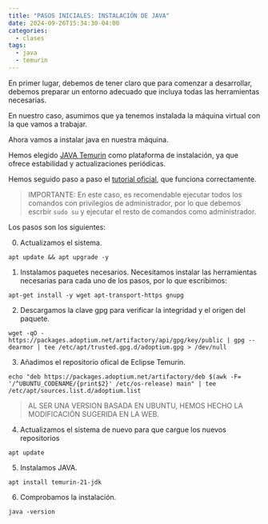 ```yaml
---
title: "PASOS INICIALES: INSTALACIÓN DE JAVA"
date: 2024-09-26T15:34:30-04:00
categories:
  - clases
tags:
  - java
  - temurin
---
```


En primer lugar, debemos de tener claro que para comenzar a desarrollar, debemos preparar un entorno adecuado que incluya todas las herramientas necesarias.

En nuestro caso, asumimos que ya tenemos instalada la máquina virtual con la que vamos a trabajar.

Ahora vamos a instalar java en nuestra máquina.

Hemos elegido [JAVA Temurin](https://adoptium.net/es/temurin/releases/) como plataforma de instalación, ya que ofrece estabilidad y actualizaciones periódicas.

Hemos seguido paso a paso el [tutorial oficial](https://adoptium.net/es/installation/linux/), que funciona correctamente.

> IMPORTANTE: En este caso, es recomendable ejecutar todos los comandos con privilegios de administrador, por lo que debemos escrbir ```sudo su``` y ejecutar el resto de comandos como administrador.

Los pasos son los siguientes:

0. Actualizamos el sistema.
  ```
  apt update && apt upgrade -y
  ```

1. Instalamos paquetes necesarios.
  Necesitamos instalar las herramientas necesarias para cada uno de los pasos, por lo que escribimos:
  ```
  apt-get install -y wget apt-transport-https gnupg
  ```

2.  Descargamos la clave gpg para verificar la integridad y el origen del paquete. 
  ```
  wget -qO - https://packages.adoptium.net/artifactory/api/gpg/key/public | gpg --dearmor | tee /etc/apt/trusted.gpg.d/adoptium.gpg > /dev/null
  ```

3. Añadimos el repositorio ofical de Eclipse Temurin.
  ```
  echo "deb https://packages.adoptium.net/artifactory/deb $(awk -F= '/^UBUNTU_CODENAME/{print$2}' /etc/os-release) main" | tee /etc/apt/sources.list.d/adoptium.list 
  ```
  > AL SER UNA VERSION BASADA EN UBUNTU, HEMOS HECHO LA MODIFICACIÓN SUGERIDA EN LA WEB.

4. Actualizamos el sistema de nuevo para que cargue los nuevos repositorios
  ```
  apt update
  ```

5. Instalamos JAVA.
  ```
  apt install temurin-21-jdk
  ```  
 
6. Comprobamos la instalación.
  ```
  java -version
  ```    

